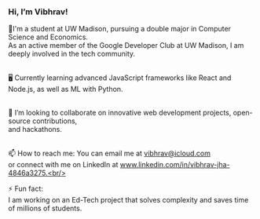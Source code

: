### Hi, I’m Vibhrav!
🤖I'm a student at UW Madison, pursuing a double major in Computer Science and Economics.<br/> As an active member of the Google Developer Club at UW Madison, I am deeply involved in the tech community. <br/> <br/> 

🖥 Currently learning advanced JavaScript frameworks like React and Node.js, as well as ML with Python.<br/><br/>

💞️ I’m looking to collaborate on innovative web development projects, open-source contributions,<br/> and hackathons.<br/><br/>

📫 How to reach me: You can email me at vibhrav@icloud.com <br/> or connect with me on LinkedIn at www.linkedin.com/in/vibhrav-jha-4846a3275.<br/><br/>

⚡ Fun fact:  
I am working on an Ed-Tech project that solves complexity and saves time of millions of students.

<!---
V1R4V/V1R4V is a ✨ special ✨ repository because its `README.md` (this file) appears on your GitHub profile.
You can click the Preview link to take a look at your changes.
--->
